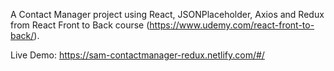 A Contact Manager project using React, JSONPlaceholder, Axios and Redux from React Front to Back course (https://www.udemy.com/react-front-to-back/).

Live Demo: https://sam-contactmanager-redux.netlify.com/#/
